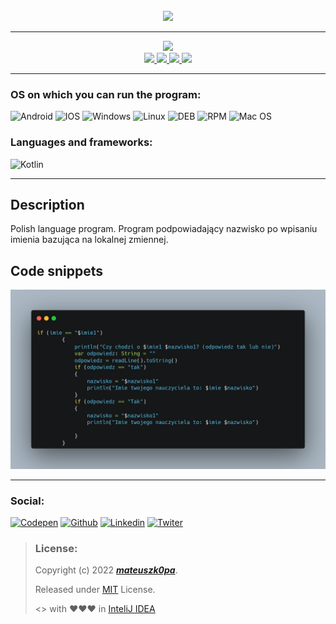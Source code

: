 <div align="center">
    <br>
    <img src="https://user-images.githubusercontent.com/91031647/176543732-7a7dbeb8-c0c9-4cf5-8e01-c3b436c9b9a7.png" style="height: 170px;">
</div>

---

<div align="center">
    <a href="https://github.com/mateuszk0pa">
        <img src="https://img.shields.io/badge/README%20by:-mateuszk0pa-success?style=for-the-badge&logo=github"> <!--If you use this template I will be grateful for add this badge-->
        <br>
        <img src="https://img.shields.io/github/license/mateuszk0pa/podpowiedzdonazwisk?color=blue&logo=github&style=for-the-badge">
        <img src="https://img.shields.io/github/downloads/mateuszk0pa/podpowiedzdonazwisk/total?color=blue&logo=github&style=for-the-badge">
        <img src="https://img.shields.io/github/forks/mateuszk0pa/podpowiedzdonazwisk?logo=github&style=for-the-badge">
        <img src="https://img.shields.io/github/watchers/mateuszk0pa/podpowiedzdonazwisk?logo=github&style=for-the-badge">
    </a>
</div>

---

### OS on which you can run the program:
![Android](https://img.shields.io/badge/Android-3DDC84?style=for-the-badge&logo=android&logoColor=white)
![IOS](https://img.shields.io/badge/iOS-000000?style=for-the-badge&logo=ios&logoColor=white)
![Windows](https://img.shields.io/badge/Windows-0078D6?style=for-the-badge&logo=windows&logoColor=white)
![Linux](https://img.shields.io/badge/Linux-FCC624?style=for-the-badge&logo=linux&logoColor=black)
![DEB](https://img.shields.io/badge/-Linux%20DEB-red?style=for-the-badge&logo=debian)
![RPM](https://img.shields.io/badge/-Linux%20RPM-red?style=for-the-badge&logo=redhat)
![Mac OS](https://img.shields.io/badge/mac%20os-000000?style=for-the-badge&logo=apple&logoColor=white)

### Languages and frameworks:

![Kotlin](https://img.shields.io/badge/Kotlin-0095D5?&style=for-the-badge&logo=kotlin&logoColor=white)

---

## Description
Polish language program.
Program podpowiadający nazwisko po wpisaniu imienia bazująca na lokalnej zmiennej.

## Code snippets
![text](https://raw.githubusercontent.com/mateuszk0pa/podpowiedzdonazwisk/png/struktura.png)

---

### Social:
[![Codepen](https://img.shields.io/badge/Codepen-000000?style=for-the-badge&logo=codepen&logoColor=white)](https://codepen.io/k0pa)
[![Github](https://img.shields.io/badge/GitHub-100000?style=for-the-badge&logo=github&logoColor=white)](https://github.com/mateuszk0pa)
[![Linkedin](https://img.shields.io/badge/LinkedIn-0077B5?style=for-the-badge&logo=linkedin&logoColor=white)](https://www.linkedin.com/in/k0pa)
[![Twiter](https://img.shields.io/badge/Twitter-1DA1F2?style=for-the-badge&logo=twitter&logoColor=white)](https://twitter.com/_k0pa_)

> ### License:
> Copyright (c) 2022 ***[mateuszk0pa](https://github.com/mateuszk0pa)***.
>
> Released under [MIT](https://choosealicense.com/licenses/mit/) License.
>
> <> with ❤❤❤ in [InteliJ IDEA](https://www.jetbrains.com/idea/)
